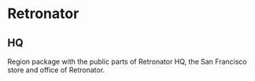 # Retronator 

## HQ

Region package with the public parts of Retronator HQ, the San Francisco store and office of Retronator.
